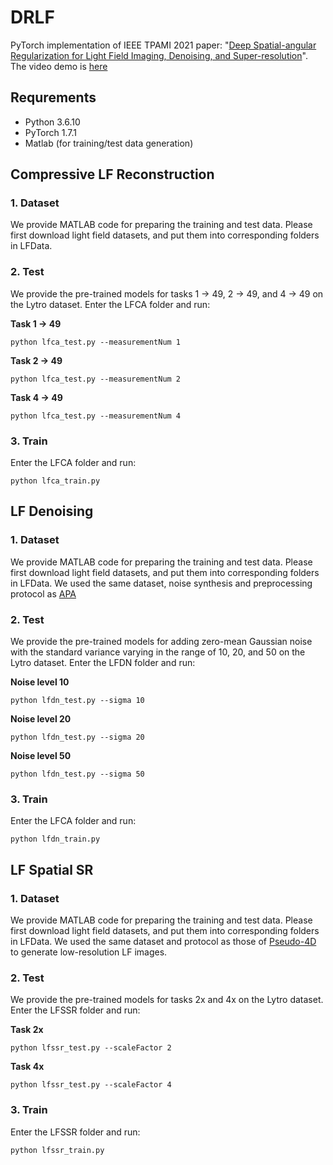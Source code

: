# DRLF

PyTorch implementation of IEEE TPAMI 2021 paper: "[Deep Spatial-angular Regularization for Light Field Imaging, Denoising, and Super-resolution](https://ieeexplore.ieee.org/abstract/document/9448470/)". The video demo is [here](https://drive.google.com/file/d/1pud0vAPNNjlBkSl84ro7HTxT2T5OBcWi/view?usp=sharing)

## Requrements
- Python 3.6.10
- PyTorch 1.7.1
- Matlab (for training/test data generation)





## Compressive LF Reconstruction

### 1. Dataset
We provide MATLAB code for preparing the training and test data. Please first download light field datasets, and put them into corresponding folders in LFData.

### 2. Test
We provide the pre-trained models for tasks 1 -> 49, 2 -> 49, and 4 -> 49 on the Lytro dataset. Enter the LFCA folder and run:

__Task 1 -> 49__
```
python lfca_test.py --measurementNum 1
```
__Task 2 -> 49__
```
python lfca_test.py --measurementNum 2
```
__Task 4 -> 49__
```
python lfca_test.py --measurementNum 4
```

### 3. Train
Enter the LFCA folder and run:
```
python lfca_train.py
```



## LF Denoising

### 1. Dataset
We provide MATLAB code for preparing the training and test data. Please first download light field datasets, and put them into corresponding folders in LFData. We used the same dataset, noise synthesis and preprocessing protocol as [APA](https://ieeexplore.ieee.org/abstract/document/8423122)

### 2. Test
We provide the pre-trained models for adding zero-mean Gaussian noise with the standard variance varying in the range of 10, 20, and 50 on the Lytro dataset. Enter the LFDN folder and run:

__Noise level 10__
```
python lfdn_test.py --sigma 10
```
__Noise level 20__
```
python lfdn_test.py --sigma 20
```
__Noise level 50__
```
python lfdn_test.py --sigma 50
```
### 3. Train
Enter the LFCA folder and run:
```
python lfdn_train.py
```




## LF Spatial SR

### 1. Dataset
We provide MATLAB code for preparing the training and test data. Please first download light field datasets, and put them into corresponding folders in LFData. We used the same dataset and protocol as those of [Pseudo-4D](https://ieeexplore.ieee.org/abstract/document/8561240/) to generate low-resolution LF images.

### 2. Test
We provide the pre-trained models for tasks 2x and 4x on the Lytro dataset. Enter the LFSSR folder and run:

__Task 2x__
```
python lfssr_test.py --scaleFactor 2
```
__Task 4x__
```
python lfssr_test.py --scaleFactor 4
```

### 3. Train
Enter the LFSSR folder and run:
```
python lfssr_train.py
```
